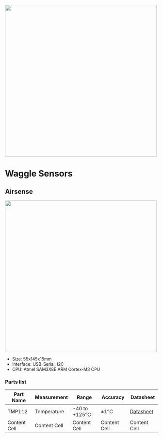 <img src="./sensors/SensorTable_files/SensorTable_htm_dbb4dd19ca8f2c5c.png" width=500 />

# Waggle Sensors

## Airsense

<img src="./sensors/SensorTable_files/SensorTable_htm_6665a28b3edceb8f.png" width=500 />

* Size: 55x145x15mm
* Interface: USB-Serial, I2C	
* CPU: Atmel SAM3X8E ARM Cortex-M3 CPU

### Parts list
| Part Name | Measurement | Range | Accuracy | Datasheet |
| ------------- |------------- | ------------- |------------- |------------- |
| TMP112 | Temperature |-40 to +125°C |	±1°C | [Datasheet](http://www.mcs.anl.gov/research/projects/waggle/downloads/datasheets/airsense/tmp112.pdf)|
| Content Cell  |Content Cell  | Content Cell  |Content Cell  |Content Cell  |
